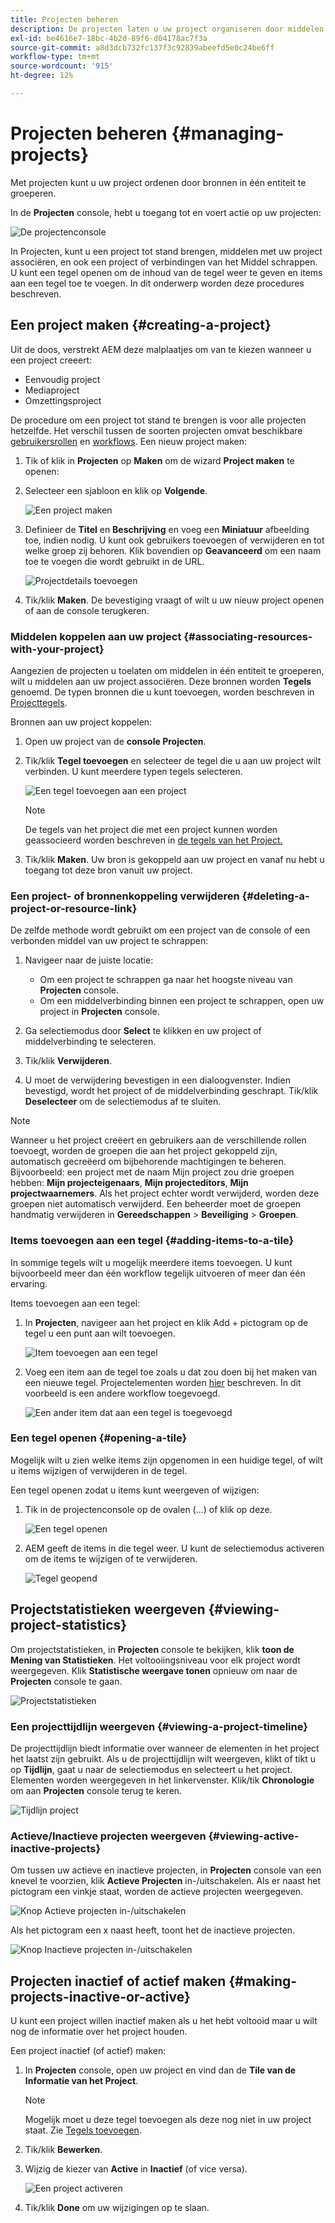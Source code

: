 ```yaml
---
title: Projecten beheren
description: De projecten laten u uw project organiseren door middelen in één entiteit te groeperen die in de console van Projecten kan worden betreden en worden geleid
exl-id: be4616e7-18bc-4b2d-89f6-d04178ac7f3a
source-git-commit: a8d3dcb732fc137f3c92839abeefd5e0c24be6ff
workflow-type: tm+mt
source-wordcount: '915'
ht-degree: 12%

---
```


# Projecten beheren {#managing-projects}

Met projecten kunt u uw project ordenen door bronnen in één entiteit te groeperen.

In de **Projecten** console, hebt u toegang tot en voert actie op uw projecten:

![De projectenconsole](/help/sites-cloud/authoring/assets/projects-console-detail.png)

In Projecten, kunt u een project tot stand brengen, middelen met uw project associëren, en ook een project of verbindingen van het Middel schrappen. U kunt een tegel openen om de inhoud van de tegel weer te geven en items aan een tegel toe te voegen. In dit onderwerp worden deze procedures beschreven.

## Een project maken {#creating-a-project}

Uit de doos, verstrekt AEM deze malplaatjes om van te kiezen wanneer u een project creeert:

* Eenvoudig project
* Mediaproject
* Omzettingsproject

<!-- Hiding product photoshoot via cqdoc-18072 as it is not available in Skyline.
* Product Photo Shoot Project 
-->

De procedure om een project tot stand te brengen is voor alle projecten hetzelfde. Het verschil tussen de soorten projecten omvat beschikbare [gebruikersrollen](/help/sites-cloud/authoring/projects/overview.md) en [workflows](/help/sites-cloud/authoring/projects/workflows.md).  Een nieuw project maken:

1. Tik of klik in **Projecten** op **Maken** om de wizard **Project maken** te openen:
1. Selecteer een sjabloon en klik op **Volgende**.

   ![Een project maken](/help/sites-cloud/authoring/assets/projects-create.png)

1. Definieer de **Titel** en **Beschrijving** en voeg een **Miniatuur** afbeelding toe, indien nodig. U kunt ook gebruikers toevoegen of verwijderen en tot welke groep zij behoren. Klik bovendien op **Geavanceerd** om een naam toe te voegen die wordt gebruikt in de URL.

   ![Projectdetails toevoegen](/help/sites-cloud/authoring/assets/projects-title.png)

1. Tik/klik **Maken**. De bevestiging vraagt of wilt u uw nieuw project openen of aan de console terugkeren.

### Middelen koppelen aan uw project {#associating-resources-with-your-project}

Aangezien de projecten u toelaten om middelen in één entiteit te groeperen, wilt u middelen aan uw project associëren. Deze bronnen worden **Tegels** genoemd. De typen bronnen die u kunt toevoegen, worden beschreven in [Projecttegels](/help/sites-cloud/authoring/projects/overview.md#project-tiles).

Bronnen aan uw project koppelen:

1. Open uw project van de **console Projecten**.
1. Tik/klik **Tegel toevoegen** en selecteer de tegel die u aan uw project wilt verbinden. U kunt meerdere typen tegels selecteren.

   ![Een tegel toevoegen aan een project](/help/sites-cloud/authoring/assets/projects-add-tile.png)

   >[!NOTE]
   >
   >De tegels van het project die met een project kunnen worden geassocieerd worden beschreven in [de tegels van het Project.](/help/sites-cloud/authoring/projects/overview.md#project-tiles)

1. Tik/klik **Maken**. Uw bron is gekoppeld aan uw project en vanaf nu hebt u toegang tot deze bron vanuit uw project.

### Een project- of bronnenkoppeling verwijderen {#deleting-a-project-or-resource-link}

De zelfde methode wordt gebruikt om een project van de console of een verbonden middel van uw project te schrappen:

1. Navigeer naar de juiste locatie:

   * Om een project te schrappen ga naar het hoogste niveau van **Projecten** console.
   * Om een middelverbinding binnen een project te schrappen, open uw project in **Projecten** console.

1. Ga selectiemodus door **Select** te klikken en uw project of middelverbinding te selecteren.
1. Tik/klik **Verwijderen**.

1. U moet de verwijdering bevestigen in een dialoogvenster. Indien bevestigd, wordt het project of de middelverbinding geschrapt. Tik/klik **Deselecteer** om de selectiemodus af te sluiten.

>[!NOTE]
>
>Wanneer u het project creëert en gebruikers aan de verschillende rollen toevoegt, worden de groepen die aan het project gekoppeld zijn, automatisch gecreëerd om bijbehorende machtigingen te beheren. Bijvoorbeeld: een project met de naam Mijn project zou drie groepen hebben: **Mijn projecteigenaars**, **Mijn projecteditors**, **Mijn projectwaarnemers**. Als het project echter wordt verwijderd, worden deze groepen niet automatisch verwijderd. Een beheerder moet de groepen handmatig verwijderen in **Gereedschappen** > **Beveiliging** > **Groepen**.

### Items toevoegen aan een tegel {#adding-items-to-a-tile}

In sommige tegels wilt u mogelijk meerdere items toevoegen. U kunt bijvoorbeeld meer dan één workflow tegelijk uitvoeren of meer dan één ervaring.

Items toevoegen aan een tegel:

1. In **Projecten**, navigeer aan het project en klik Add + pictogram op de tegel u een punt aan wilt toevoegen.

   ![Item toevoegen aan een tegel](/help/sites-cloud/authoring/assets/projects-workflows-1.png)

1. Voeg een item aan de tegel toe zoals u dat zou doen bij het maken van een nieuwe tegel. Projectelementen worden [hier](/help/sites-cloud/authoring/projects/overview.md#project-tiles) beschreven. In dit voorbeeld is een andere workflow toegevoegd.

   ![Een ander item dat aan een tegel is toegevoegd](/help/sites-cloud/authoring/assets/projects-workflows-2.png)

### Een tegel openen {#opening-a-tile}

Mogelijk wilt u zien welke items zijn opgenomen in een huidige tegel, of wilt u items wijzigen of verwijderen in de tegel.

Een tegel openen zodat u items kunt weergeven of wijzigen:

1. Tik in de projectenconsole op de ovalen (...) of klik op deze.

   ![Een tegel openen](/help/sites-cloud/authoring/assets/projects-open-tile.png)

1. AEM geeft de items in die tegel weer. U kunt de selectiemodus activeren om de items te wijzigen of te verwijderen.

   ![Tegel geopend](/help/sites-cloud/authoring/assets/projects-opened-tile.png)

## Projectstatistieken weergeven {#viewing-project-statistics}

Om projectstatistieken, in **Projecten** console te bekijken, klik **toon de Mening van Statistieken**. Het voltooiingsniveau voor elk project wordt weergegeven. Klik **Statistische weergave tonen** opnieuw om naar de **Projecten** console te gaan.

![Projectstatistieken](/help/sites-cloud/authoring/assets/projects-stats.png)

### Een projecttijdlijn weergeven {#viewing-a-project-timeline}

De projecttijdlijn biedt informatie over wanneer de elementen in het project het laatst zijn gebruikt. Als u de projecttijdlijn wilt weergeven, klikt of tikt u op **Tijdlijn**, gaat u naar de selectiemodus en selecteert u het project. Elementen worden weergegeven in het linkervenster. Klik/tik **Chronologie** om aan **Projecten** console terug te keren.

![Tijdlijn project](/help/sites-cloud/authoring/assets/projects-timeline.png)

### Actieve/Inactieve projecten weergeven {#viewing-active-inactive-projects}

Om tussen uw actieve en inactieve projecten, in **Projecten** console van een knevel te voorzien, klik **Actieve Projecten** in-/uitschakelen. Als er naast het pictogram een vinkje staat, worden de actieve projecten weergegeven.

![Knop Actieve projecten in-/uitschakelen](/help/sites-cloud/authoring/assets/projects-active.png)

Als het pictogram een x naast heeft, toont het de inactieve projecten.

![Knop Inactieve projecten in-/uitschakelen](/help/sites-cloud/authoring/assets/projects-inactive.png)

## Projecten inactief of actief maken {#making-projects-inactive-or-active}

U kunt een project willen inactief maken als u het hebt voltooid maar u wilt nog de informatie over het project houden.

Een project inactief (of actief) maken:

1. In **Projecten** console, open uw project en vind dan de **Tile van de Informatie van het Project**.

   >[!NOTE]
   Mogelijk moet u deze tegel toevoegen als deze nog niet in uw project staat. Zie [Tegels toevoegen](#adding-items-to-a-tile).

1. Tik/klik **Bewerken**.
1. Wijzig de kiezer van **Active** in **Inactief** (of vice versa).

   ![Een project activeren](/help/sites-cloud/authoring/assets/projects-activate.png)

1. Tik/klik **Done** om uw wijzigingen op te slaan.
